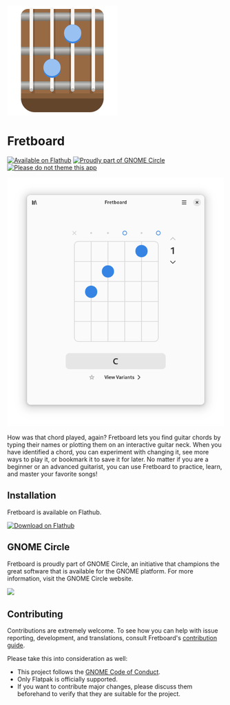 ![icon](/data/icons/dev.bragefuglseth.Fretboard.svg)

# Fretboard

[![Available on Flathub](https://img.shields.io/flathub/downloads/dev.bragefuglseth.Fretboard?logo=flathub&labelColor=77767b&color=4a90d9)](https://flathub.org/apps/dev.bragefuglseth.Fretboard)
[![Proudly part of GNOME Circle](https://circle.gnome.org/assets/button/badge.svg)](https://circle.gnome.org)
[![Please do not theme this app](https://stopthemingmy.app/badge.svg)](https://stopthemingmy.app)

![screenshot](/data/screenshots/screenshot-1.png)

How was that chord played, again? Fretboard lets you find guitar chords by typing their names or plotting them on an interactive guitar neck. When you have identified a chord, you can experiment with changing it, see more ways to play it, or bookmark it to save it for later. No matter if you are a beginner or an advanced guitarist, you can use Fretboard to practice, learn, and master your favorite songs!

## Installation

Fretboard is available on Flathub.

[<img width="240" alt="Download on Flathub" src="https://flathub.org/api/badge?svg&locale=en"/>](https://flathub.org/apps/dev.bragefuglseth.Fretboard)

## GNOME Circle

Fretboard is proudly part of GNOME Circle, an initiative that champions the
great software that is available for the GNOME platform. For more information,
visit the GNOME Circle website.

[<img width="240" src="https://circle.gnome.org/assets/button/circle-button-fullcolor.svg">](https://circle.gnome.org)

## Contributing

Contributions are extremely welcome. To see how you can help with issue reporting, development, and translations, consult Fretboard's [contribution guide](https://welcome.gnome.org/app/Fretboard).

Please take this into consideration as well:

- This project follows the [GNOME Code of Conduct](https://conduct.gnome.org).
- Only Flatpak is officially supported.
- If you want to contribute major changes, please discuss them beforehand to verify that they are suitable for the project.
